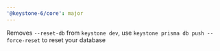 ```yaml
---
'@keystone-6/core': major
---
```


Removes `--reset-db` from `keystone dev`, use `keystone prisma db push --force-reset` to reset your database
